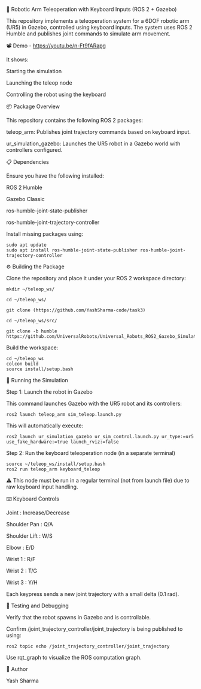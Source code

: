 🤖 Robotic Arm Teleoperation with Keyboard Inputs (ROS 2 + Gazebo)

This repository implements a teleoperation system for a 6DOF robotic arm (UR5) in Gazebo, controlled using keyboard inputs. The system uses ROS 2 Humble and publishes joint commands to simulate arm movement.

📽️ Demo - https://youtu.be/n-Ft9fARapg

It shows:

Starting the simulation

Launching the teleop node

Controlling the robot using the keyboard


📦 Package Overview

This repository contains the following ROS 2 packages:

teleop_arm: Publishes joint trajectory commands based on keyboard input.

ur_simulation_gazebo: Launches the UR5 robot in a Gazebo world with controllers configured.

📋 Dependencies

Ensure you have the following installed:

ROS 2 Humble

Gazebo Classic

ros-humble-joint-state-publisher

ros-humble-joint-trajectory-controller

Install missing packages using:
```
sudo apt update
sudo apt install ros-humble-joint-state-publisher ros-humble-joint-trajectory-controller 
```
⚙️ Building the Package

Clone the repository and place it under your ROS 2 workspace directory:
```
mkdir ~/teleop_ws/

cd ~/teleop_ws/

git clone (https://github.com/YashSharma-code/task3)

cd ~/teleop_ws/src/

git clone -b humble https://github.com/UniversalRobots/Universal_Robots_ROS2_Gazebo_Simulation
```
Build the workspace:
```
cd ~/teleop_ws
colcon build
source install/setup.bash
```
🚀 Running the Simulation

Step 1: Launch the robot in Gazebo

This command launches Gazebo with the UR5 robot and its controllers:
```
ros2 launch teleop_arm sim_teleop.launch.py
```
This will automatically execute:
```
ros2 launch ur_simulation_gazebo ur_sim_control.launch.py ur_type:=ur5 use_fake_hardware:=true launch_rviz:=false
```
Step 2: Run the keyboard teleoperation node (in a separate terminal)
```
source ~/teleop_ws/install/setup.bash
ros2 run teleop_arm keyboard_teleop
```
⚠️ This node must be run in a regular terminal (not from launch file) due to raw keyboard input handling.

⌨️ Keyboard Controls

Joint : Increase/Decrease

Shoulder Pan : Q/A

Shoulder Lift : W/S

Elbow : E/D

Wrist 1 : R/F

Wrist 2 : T/G

Wrist 3 : Y/H

Each keypress sends a new joint trajectory with a small delta (0.1 rad).

🧪 Testing and Debugging

Verify that the robot spawns in Gazebo and is controllable.

Confirm /joint_trajectory_controller/joint_trajectory is being published to using:
```
ros2 topic echo /joint_trajectory_controller/joint_trajectory
```
Use rqt_graph to visualize the ROS computation graph.

👤 Author

Yash Sharma
